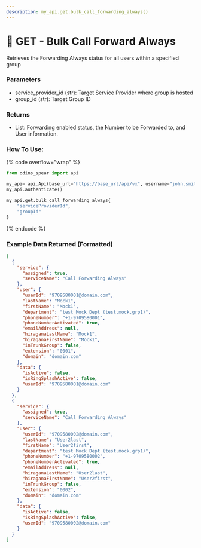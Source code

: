 ```yaml
---
description: my_api.get.bulk_call_forwarding_always()
---
```


# 🚗 GET - Bulk Call Forward Always

Retrieves the Forwarding Always status for all users within a specified group

### Parameters&#x20;

* service\_provider_id (str): Target Service Provider where group is hosted
* group\_id (str): Target Group ID

### Returns

* List: Forwarding enabled status, the Number to be Forwarded to, and User information.

### How To Use:

{% code overflow="wrap" %}
```python
from odins_spear import api

my_api= api.Api(base_url="https://base_url/api/vx", username="john.smith", password="ODIN_INSTANCE_1")
my_api.authenticate()

my_api.get.bulk_call_forwarding_always{
    "serviceProviderId",
    "groupId"
}


```
{% endcode %}

### Example Data Returned (Formatted)

```json
[
  {
    "service": {
      "assigned": true,
      "serviceName": "Call Forwarding Always"
    },
    "user": {
      "userId": "9709580001@domain.com",
      "lastName": "Mock1",
      "firstName": "Mock1",
      "department": "test Mock Dept (test.mock.grp1)",
      "phoneNumber": "+1-9709580001",
      "phoneNumberActivated": true,
      "emailAddress": null,
      "hiraganaLastName": "Mock1",
      "hiraganaFirstName": "Mock1",
      "inTrunkGroup": false,
      "extension": "0001",
      "domain": "domain.com"
    },
    "data": {
      "isActive": false,
      "isRingSplashActive": false,
      "userId": "9709580001@domain.com"
    }
  },
  {
    "service": {
      "assigned": true,
      "serviceName": "Call Forwarding Always"
    },
    "user": {
      "userId": "9709580002@domain.com",
      "lastName": "User2last",
      "firstName": "User2first",
      "department": "test Mock Dept (test.mock.grp1)",
      "phoneNumber": "+1-9709580002",
      "phoneNumberActivated": true,
      "emailAddress": null,
      "hiraganaLastName": "User2last",
      "hiraganaFirstName": "User2first",
      "inTrunkGroup": false,
      "extension": "0002",
      "domain": "domain.com"
    },
    "data": {
      "isActive": false,
      "isRingSplashActive": false,
      "userId": "9709580002@domain.com"
    }
  }
]

```